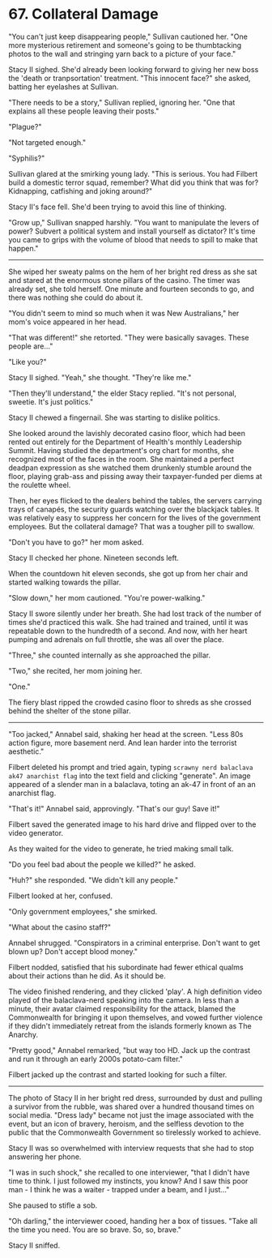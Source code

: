 # 67. Collateral Damage

"You can't just keep disappearing people," Sullivan cautioned her. "One more mysterious retirement and someone's going to be thumbtacking photos to the wall and stringing yarn back to a picture of your face."

Stacy II sighed. She'd already been looking forward to giving her new boss the 'death or tranpsortation' treatment. "This innocent face?" she asked, batting her eyelashes at Sullivan.

"There needs to be a story," Sullivan replied, ignoring her. "One that explains all these people leaving their posts."

"Plague?"

"Not targeted enough."

"Syphilis?"

Sullivan glared at the smirking young lady. "This is serious. You had Filbert build a domestic terror squad, remember? What did you think that was for? Kidnapping, catfishing and joking around?"

Stacy II's face fell. She'd been trying to avoid this line of thinking.

"Grow up," Sullivan snapped harshly. "You want to manipulate the levers of power? Subvert a political system and install yourself as dictator? It's time you came to grips with the volume of blood that needs to spill to make that happen."

---

She wiped her sweaty palms on the hem of her bright red dress as she sat and stared at the enormous stone pillars of the casino. The timer was already set, she told herself. One minute and fourteen seconds to go, and there was nothing she could do about it.

"You didn't seem to mind so much when it was New Australians," her mom's voice appeared in her head.

"That was different!" she retorted. "They were basically savages. These people are..."

"Like you?"

Stacy II sighed. "Yeah," she thought. "They're like me."

"Then they'll understand," the elder Stacy replied. "It's not personal, sweetie. It's just politics."

Stacy II chewed a fingernail. She was starting to dislike politics.

She looked around the lavishly decorated casino floor, which had been rented out entirely for the Department of Health's monthly Leadership Summit. Having studied the department's org chart for months, she recognized most of the faces in the room. She maintained a perfect deadpan expression as she watched them drunkenly stumble around the floor, playing grab-ass and pissing away their taxpayer-funded per diems at the roulette wheel.

Then, her eyes flicked to the dealers behind the tables, the servers carrying trays of canapés, the security guards watching over the blackjack tables. It was relatively easy to suppress her concern for the lives of the government employees. But the collateral damage? That was a tougher pill to swallow.

"Don't you have to go?" her mom asked.

Stacy II checked her phone. Nineteen seconds left.

When the countdown hit eleven seconds, she got up from her chair and started walking towards the pillar.

"Slow down," her mom cautioned. "You're power-walking."

Stacy II swore silently under her breath. She had lost track of the number of times she'd practiced this walk. She had trained and trained, until it was repeatable down to the hundredth of a second. And now, with her heart pumping and adrenals on full throttle, she was all over the place.

"Three," she counted internally as she approached the pillar.

"Two," she recited, her mom joining her.

"One."

The fiery blast ripped the crowded casino floor to shreds as she crossed behind the shelter of the stone pillar.

---

"Too jacked," Annabel said, shaking her head at the screen. "Less 80s action figure, more basement nerd. And lean harder into the terrorist aesthetic."

Filbert deleted his prompt and tried again, typing `scrawny nerd balaclava ak47 anarchist flag` into the text field and clicking "generate". An image appeared of a slender man in a balaclava, toting an ak-47 in front of an an anarchist flag.

"That's it!" Annabel said, approvingly. "That's our guy! Save it!"

Filbert saved the generated image to his hard drive and flipped over to the video generator.

As they waited for the video to generate, he tried making small talk.

"Do you feel bad about the people we killed?" he asked.

"Huh?" she responded. "We didn't kill any people."

Filbert looked at her, confused.

"Only government employees," she smirked.

"What about the casino staff?"

Annabel shrugged. "Conspirators in a criminal enterprise. Don't want to get blown up? Don't accept blood money."

Filbert nodded, satisfied that his subordinate had fewer ethical qualms about their actions than he did. As it should be.

The video finished rendering, and they clicked 'play'. A high definition video played of the balaclava-nerd speaking into the camera. In less than a minute, their avatar claimed responsibility for the attack, blamed the Commonwealth for bringing it upon themselves, and vowed further violence if they didn't immediately retreat from the islands formerly known as The Anarchy.

"Pretty good," Annabel remarked, "but way too HD. Jack up the contrast and run it through an early 2000s potato-cam filter."

Filbert jacked up the contrast and started looking for such a filter.

---

The photo of Stacy II in her bright red dress, surrounded by dust and pulling a survivor from the rubble, was shared over a hundred thousand times on social media. "Dress lady" became not just the image associated with the event, but an icon of bravery, heroism, and the selfless devotion to the public that the Commonwealth Government so tirelessly worked to achieve.

Stacy II was so overwhelmed with interview requests that she had to stop answering her phone.

"I was in such shock," she recalled to one interviewer, "that I didn't have time to think. I just followed my instincts, you know? And I saw this poor man - I think he was a waiter - trapped under a beam, and I just..."

She paused to stifle a sob.

"Oh darling," the interviewer cooed, handing her a box of tissues. "Take all the time you need. You are so brave. So, so, brave."

Stacy II sniffed.
